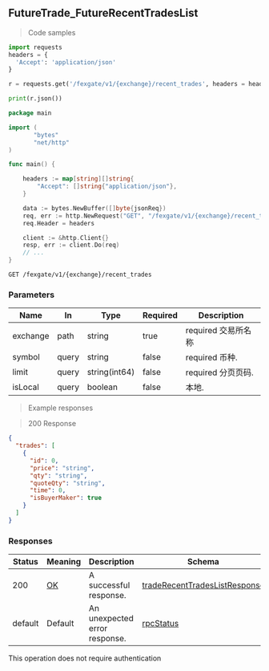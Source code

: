 
## FutureTrade_FutureRecentTradesList

<a id="opIdFutureTrade_FutureRecentTradesList"></a>

> Code samples

```python
import requests
headers = {
  'Accept': 'application/json'
}

r = requests.get('/fexgate/v1/{exchange}/recent_trades', headers = headers)

print(r.json())

```

```go
package main

import (
       "bytes"
       "net/http"
)

func main() {

    headers := map[string][]string{
        "Accept": []string{"application/json"},
    }

    data := bytes.NewBuffer([]byte{jsonReq})
    req, err := http.NewRequest("GET", "/fexgate/v1/{exchange}/recent_trades", data)
    req.Header = headers

    client := &http.Client{}
    resp, err := client.Do(req)
    // ...
}

```

`GET /fexgate/v1/{exchange}/recent_trades`

<h3 id="futuretrade_futurerecenttradeslist-parameters">Parameters</h3>

|Name|In|Type|Required|Description|
|---|---|---|---|---|
|exchange|path|string|true|required 交易所名称|
|symbol|query|string|false|required 币种.|
|limit|query|string(int64)|false|required 分页页码.|
|isLocal|query|boolean|false|本地.|

> Example responses

> 200 Response

```json
{
  "trades": [
    {
      "id": 0,
      "price": "string",
      "qty": "string",
      "quoteQty": "string",
      "time": 0,
      "isBuyerMaker": true
    }
  ]
}
```

<h3 id="futuretrade_futurerecenttradeslist-responses">Responses</h3>

|Status|Meaning|Description|Schema|
|---|---|---|---|
|200|[OK](https://tools.ietf.org/html/rfc7231#section-6.3.1)|A successful response.|[tradeRecentTradesListResponse](#schematraderecenttradeslistresponse)|
|default|Default|An unexpected error response.|[rpcStatus](#schemarpcstatus)|

<aside class="success">
This operation does not require authentication
</aside>
